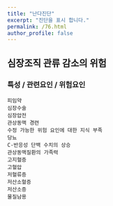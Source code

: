```yaml
---
title: "난다진단"
excerpt: "진단을 표시 합니다."
permalink: /76.html
author_profile: false
---
```

## 심장조직 관류 감소의 위험




### 특성 / 관련요인 / 위험요인

>                

    피임약
    심장수술
    심장압전
    관상동맥 경련
    수정 가능한 위험 요인에 대한 지식 부족
    당뇨
    C-반응성 단백 수치의 상승
    관상동맥질환의 가족력
    고지혈증
    고혈압
    저혈류증
    저산소혈증
    저산소증
    물질남용
